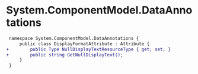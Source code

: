 # System.ComponentModel.DataAnnotations

``` diff
 namespace System.ComponentModel.DataAnnotations {
     public class DisplayFormatAttribute : Attribute {
+        public Type NullDisplayTextResourceType { get; set; }
+        public string GetNullDisplayText();
     }
 }
```
